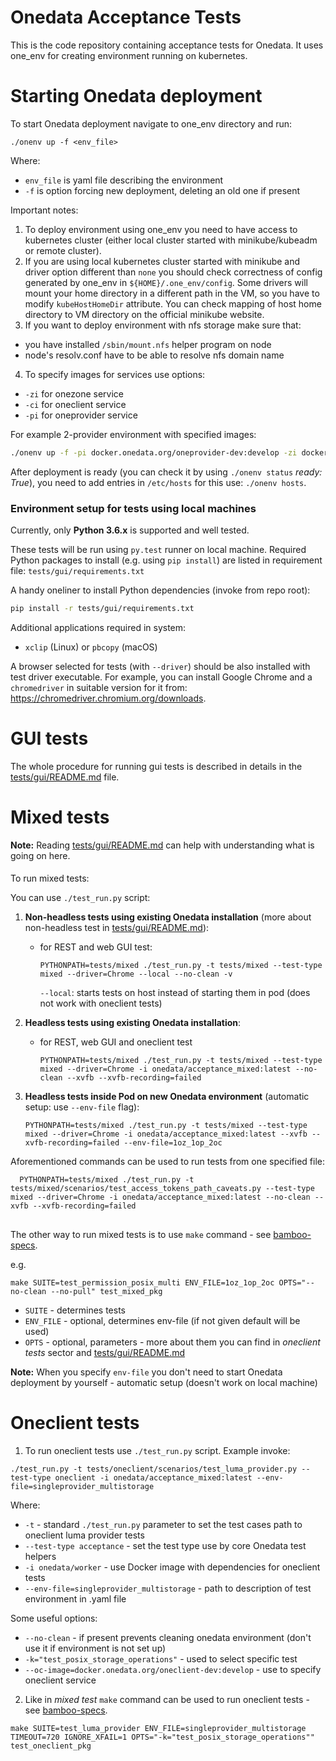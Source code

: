 Onedata Acceptance Tests
========================

This is the code repository containing acceptance tests for Onedata. It uses 
one_env for creating environment running on kubernetes. 

Starting Onedata deployment
========================
To start Onedata 
deployment navigate to one_env directory and run:

 ```
 ./onenv up -f <env_file>
 ```
 
Where:
* ``env_file`` is yaml file describing the environment
* ``-f`` is option forcing new deployment, deleting an old one if present

Important notes:
1. To deploy environment using one_env you need to have access to kubernetes 
cluster (either local cluster started with minikube/kubeadm or remote cluster).
2. If you are using local kubernetes cluster started with minikube and driver 
option different than `none` you should check correctness of config generated 
by one_env in `${HOME}/.one_env/config`. Some drivers will mount your home 
directory in a different path in the VM, so you have to modify 
`kubeHostHomeDir` attribute. You can check mapping of host home directory to
VM directory on the official minikube website.
3. If you want to deploy environment with nfs storage make sure that:
- you have installed ``/sbin/mount.nfs`` helper program on node
- node's resolv.conf have to be able to resolve nfs domain name
4. To specify images for services use options:
- ``-zi`` for onezone service
- ``-ci`` for oneclient service
- ``-pi`` for oneprovider service

For example 2-provider environment with specified images:
```bash
./onenv up -f -pi docker.onedata.org/oneprovider-dev:develop -zi docker.onedata.org/onezone-dev:develop ../tests/gui/environments/1oz_2op_deployed.yaml
```
After deployment is ready (you can check it by using `./onenv status` _ready: True_), 
you need to add entries in `/etc/hosts` for this use: `./onenv hosts`.

### Environment setup for tests using local machines

Currently, only **Python 3.6.x** is supported and well tested.

These tests will be run using `py.test` runner on local machine.
Required Python packages to install (e.g. using `pip install`) are listed
in requirement file: `tests/gui/requirements.txt`

A handy oneliner to install Python dependencies (invoke from repo root):

```bash
pip install -r tests/gui/requirements.txt
```

Additional applications required in system:

* `xclip` (Linux) or `pbcopy` (macOS)

A browser selected for tests (with `--driver`) should be also installed with test driver
executable. For example, you can install Google Chrome and a `chromedriver` in suitable
version for it from: https://chromedriver.chromium.org/downloads.

GUI tests
===========
The whole procedure for running gui tests is described in details in the
[tests/gui/README.md](./tests/gui/README.md) file.


Mixed tests
===========
**Note:** Reading [tests/gui/README.md](./tests/gui/README.md) can help 
with understanding what is going on here. 
####
To run mixed tests: 

You can use ``./test_run.py`` script:

1. **Non-headless tests using existing Onedata installation** (more about non-headless test in [tests/gui/README.md](./tests/gui/README.md)): 
   - for REST and web GUI test:
       ```
     PYTHONPATH=tests/mixed ./test_run.py -t tests/mixed --test-type mixed --driver=Chrome --local --no-clean -v
       ```
     ``--local``: starts tests on host instead of starting them in pod (does not work with oneclient tests)
  

2. **Headless tests using existing Onedata installation**:
   - for REST, web GUI and oneclient test
     ```
     PYTHONPATH=tests/mixed ./test_run.py -t tests/mixed --test-type mixed --driver=Chrome -i onedata/acceptance_mixed:latest --no-clean --xvfb --xvfb-recording=failed
     ```
3. **Headless tests inside Pod on new Onedata environment** (automatic setup: use `--env-file` flag):
    ```
    PYTHONPATH=tests/mixed ./test_run.py -t tests/mixed --test-type mixed --driver=Chrome -i onedata/acceptance_mixed:latest --xvfb --xvfb-recording=failed --env-file=1oz_1op_2oc
    ```

Aforementioned commands can be used to run tests from one specified file:
```
  PYTHONPATH=tests/mixed ./test_run.py -t tests/mixed/scenarios/test_access_tokens_path_caveats.py --test-type mixed --driver=Chrome -i onedata/acceptance_mixed:latest --no-clean --xvfb --xvfb-recording=failed
```

##
The other way to run mixed tests is to use ``make`` command - see [bamboo-specs](../bamboo-specs).

  e.g.
  ```
  make SUITE=test_permission_posix_multi ENV_FILE=1oz_1op_2oc OPTS="--no-clean --no-pull" test_mixed_pkg
  ```

- ``SUITE`` - determines tests 
- ``ENV_FILE`` - optional, determines env-file (if not given default will be used)
- ``OPTS`` - optional, parameters - more about them you can find in _oneclient tests_ sector and [tests/gui/README.md](./tests/gui/README.md)


**Note:** When you specify `env-file` you don't need to start Onedata deployment by yourself - automatic setup (doesn't work on local machine) 
<!--- TODO VFS-10023 update after checking -->

Oneclient tests
=================
1. To run oneclient tests use ``./test_run.py`` script. Example invoke:
```
./test_run.py -t tests/oneclient/scenarios/test_luma_provider.py --test-type oneclient -i onedata/acceptance_mixed:latest --env-file=singleprovider_multistorage
```

Where:
* ``-t`` - standard ``./test_run.py`` parameter to set the test cases path to oneclient luma provider tests
* ``--test-type acceptance`` - set the test type use by core Onedata test helpers
* ``-i onedata/worker`` - use Docker image with dependencies for oneclient tests
* ``--env-file=singleprovider_multistorage`` - path to description of test environment in .yaml file


Some useful options:
* ``--no-clean`` - if present prevents cleaning onedata environment (don't use it if environment is not set up)
* ``-k="test_posix_storage_operations"`` - used to select specific test
* ``--oc-image=docker.onedata.org/oneclient-dev:develop`` - use to specify oneclient service


2. Like in _mixed test_ ``make`` command can be used to run oneclient tests - see [bamboo-specs](../bamboo-specs).

```
make SUITE=test_luma_provider ENV_FILE=singleprovider_multistorage TIMEOUT=720 IGNORE_XFAIL=1 OPTS="-k="test_posix_storage_operations"" test_oneclient_pkg
```